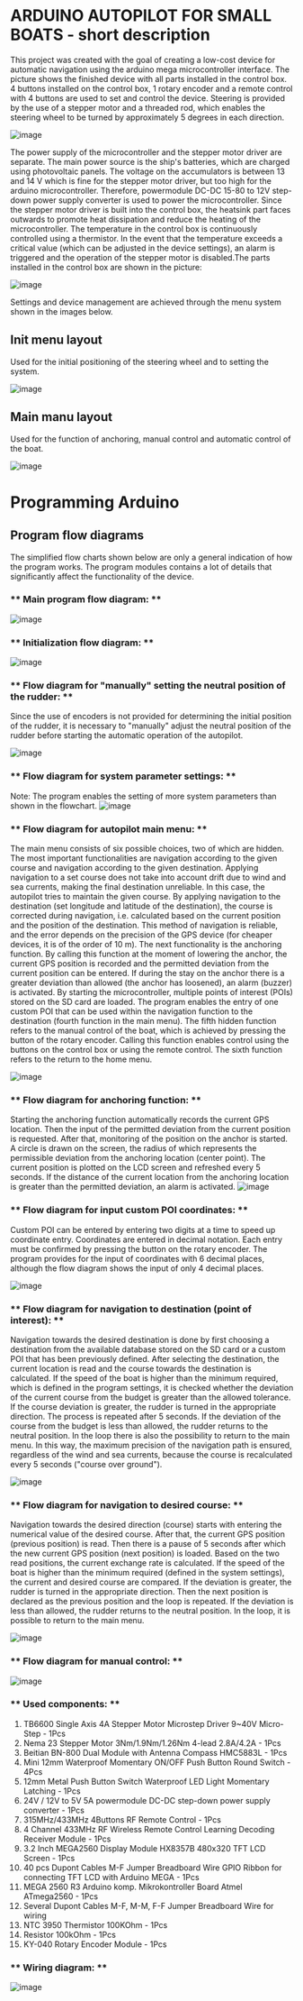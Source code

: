 # ARDUINO AUTOPILOT FOR SMALL BOATS - short description

This project was created with the goal of creating a low-cost device for automatic navigation using the arduino mega microcontroller interface. The picture shows the finished device with all parts installed in the control box. 4 buttons installed on the control box, 1 rotary encoder and a remote control with 4 buttons are used to set and control the device. Steering is provided by the use of a stepper motor and a threaded rod, which enables the steering wheel to be turned by approximately 5 degrees in each direction.

![image](https://user-images.githubusercontent.com/59554693/210934740-e4eb608b-85bb-4bcf-9f62-ae426279ec6d.png)

The power supply of the microcontroller and the stepper motor driver are separate. The main power source is the ship's batteries, which are charged using photovoltaic panels. The voltage on the accumulators is between 13 and 14 V which is fine for the stepper motor driver, but too high for the arduino microcontroller. Therefore, powermodule DC-DC 15-80 to 12V step-down power supply converter is used to power the microcontroller. Since the stepper motor driver is built into the control box, the heatsink part faces outwards to promote heat dissipation and reduce the heating of the microcontroller. The temperature in the control box is continuously controlled using a thermistor. In the event that the temperature exceeds a critical value (which can be adjusted in the device settings), an alarm is triggered and the operation of the stepper motor is disabled.The parts installed in the control box are shown in the picture:

![image](https://user-images.githubusercontent.com/59554693/210935334-3d9cb4bf-1560-4f62-a52b-f1e53331b489.png)

Settings and device management are achieved through the menu system shown in the images below.

## Init menu layout
Used for the initial positioning of the steering wheel and to setting the system.

![image](https://user-images.githubusercontent.com/59554693/210937331-6c9e9ce8-ae55-45db-87f3-193b9283c990.png)

## Main manu layout
Used for the function of anchoring, manual control and automatic control of the boat.

![image](https://user-images.githubusercontent.com/59554693/210937401-84aa4125-d78c-44be-9deb-f19b6d336759.png)

# Programming Arduino 

## Program flow diagrams
The simplified flow charts shown below are only a general indication of how the program works. The program modules contains a lot of details that significantly affect the functionality of the device.
  
### ** Main program flow diagram: **
![image](https://user-images.githubusercontent.com/59554693/211130463-953db1b7-dd84-49c4-98d6-2a1d53a4f874.png)

### ** Initialization flow diagram: **
![image](https://user-images.githubusercontent.com/59554693/211297155-72839fae-fb72-4347-af66-56d695ba8d17.png)


### ** Flow diagram for "manually" setting the neutral position of the rudder: **
Since the use of encoders is not provided for determining the initial position of the rudder, it is necessary to "manually" adjust the neutral position of the rudder before starting the automatic operation of the autopilot. 
  
![image](https://user-images.githubusercontent.com/59554693/211052769-49a9c543-280b-4893-976e-ae1ac76a6715.png)

### ** Flow diagram for system parameter settings: **
Note: The program enables the setting of more system parameters than shown in the flowchart.
![image](https://user-images.githubusercontent.com/59554693/211130668-4012870e-8b3b-4ea5-af9a-32a5b4d1507e.png)

### ** Flow diagram for autopilot main menu: **
The main menu consists of six possible choices, two of which are hidden. The most important functionalities are navigation according to the given course and navigation according to the given destination. Applying navigation to a set course does not take into account drift due to wind and sea currents, making the final destination unreliable. In this case, the autopilot tries to maintain the given course. By applying navigation to the destination (set longitude and latitude of the destination), the course is corrected during navigation, i.e. calculated based on the current position and the position of the destination. This method of navigation is reliable, and the error depends on the precision of the GPS device (for cheaper devices, it is of the order of 10 m).
The next functionality is the anchoring function. By calling this function at the moment of lowering the anchor, the current GPS position is recorded and the permitted deviation from the current position can be entered. If during the stay on the anchor there is a greater deviation than allowed (the anchor has loosened), an alarm (buzzer) is activated.
By starting the microcontroller, multiple points of interest (POIs) stored on the SD card are loaded. The program enables the entry of one custom POI that can be used within the navigation function to the destination (fourth function in the main menu).
The fifth hidden function refers to the manual control of the boat, which is achieved by pressing the button of the rotary encoder. Calling this function enables control using the buttons on the control box or using the remote control.
The sixth function refers to the return to the home menu.

![image](https://user-images.githubusercontent.com/59554693/211131000-7295a04a-e611-4c4c-8648-82b35c23a649.png)

### ** Flow diagram for anchoring function: **
Starting the anchoring function automatically records the current GPS location. Then the input of the permitted deviation from the current position is requested. After that, monitoring of the position on the anchor is started. A circle is drawn on the screen, the radius of which represents the permissible deviation from the anchoring location (center point). The current position is plotted on the LCD screen and refreshed every 5 seconds. If the distance of the current location from the anchoring location is greater than the permitted deviation, an alarm is activated.
![image](https://user-images.githubusercontent.com/59554693/211141601-e3155ee8-b5a8-4d56-a90b-7f06efdc7cca.png)

### ** Flow diagram for input custom POI coordinates: **
Custom POI can be entered by entering two digits at a time to speed up coordinate entry. Coordinates are entered in decimal notation. Each entry must be confirmed by pressing the button on the rotary encoder. The program provides for the input of coordinates with 6 decimal places, although the flow diagram shows the input of only 4 decimal places.

![image](https://user-images.githubusercontent.com/59554693/211141983-233eaac6-8fb8-4ec0-b40f-9298b06c33f1.png)

### ** Flow diagram for navigation to destination (point of interest): **
Navigation towards the desired destination is done by first choosing a destination from the available database stored on the SD card or a custom POI that has been previously defined. After selecting the destination, the current location is read and the course towards the destination is calculated. If the speed of the boat is higher than the minimum required, which is defined in the program settings, it is checked whether the deviation of the current course from the budget is greater than the allowed tolerance. If the course deviation is greater, the rudder is turned in the appropriate direction. The process is repeated after 5 seconds. If the deviation of the course from the budget is less than allowed, the rudder returns to the neutral position. In the loop there is also the possibility to return to the main menu. In this way, the maximum precision of the navigation path is ensured, regardless of the wind and sea currents, because the course is recalculated every 5 seconds ("course over ground").

![image](https://user-images.githubusercontent.com/59554693/211142266-2d6b6457-d828-48ff-a800-173e729412fe.png)

### ** Flow diagram for navigation to desired course: **
Navigation towards the desired direction (course) starts with entering the numerical value of the desired course. After that, the current GPS position (previous position) is read. Then there is a pause of 5 seconds after which the new current GPS position (next position) is loaded. Based on the two read positions, the current exchange rate is calculated. If the speed of the boat is higher than the minimum required (defined in the system settings), the current and desired course are compared. If the deviation is greater, the rudder is turned in the appropriate direction. Then the next position is declared as the previous position and the loop is repeated. If the deviation is less than allowed, the rudder returns to the neutral position. In the loop, it is possible to return to the main menu.

![image](https://user-images.githubusercontent.com/59554693/211788248-30ffdcad-25c9-40b3-8ee7-e78ee816011d.png)

### ** Flow diagram for manual control: **

![image](https://user-images.githubusercontent.com/59554693/211789087-eb8f9b0f-2d11-4a77-8218-224516f5299a.png)


### ** Used components: **
1. TB6600 Single Axis 4A Stepper Motor Microstep Driver 9~40V Micro-Step - 1Pcs
2. Nema 23 Stepper Motor 3Nm/1.9Nm/1.26Nm 4-lead 2.8A/4.2A - 1Pcs
3. Beitian BN-800 Dual Module with Antenna Compass HMC5883L - 1Pcs
4. Mini 12mm Waterproof Momentary ON/OFF Push Button Round Switch - 4Pcs
5. 12mm Metal Push Button Switch Waterproof LED Light Momentary Latching - 1Pcs
6. 24V / 12V to 5V 5A powermodule DC-DC step-down power supply converter - 1Pcs
7. 315MHz/433MHz 4Buttons RF Remote Control - 1Pcs
8. 4 Channel 433MHz RF Wireless Remote Control Learning Decoding Receiver Module - 1Pcs
9. 3.2 Inch MEGA2560 Display Module HX8357B 480x320 TFT LCD Screen  - 1Pcs
10. 40 pcs Dupont Cables M-F Jumper Breadboard Wire GPIO Ribbon for connecting TFT LCD with Arduino MEGA - 1Pcs
11. MEGA 2560 R3 Arduino komp. Mikrokontroller Board Atmel ATmega2560  - 1Pcs
12. Several Dupont Cables M-F, M-M, F-F Jumper Breadboard Wire for wiring
13. NTC 3950 Thermistor 100KOhm  - 1Pcs
14. Resistor 100kOhm - 1Pcs
15. KY-040 Rotary Encoder Module - 1Pcs

### ** Wiring diagram: **
![image](https://user-images.githubusercontent.com/59554693/211296986-26492a3b-8a8e-42eb-bd9c-8b8bfb4bbc96.png)


